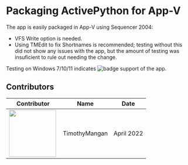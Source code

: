 # Packaging ActivePython for App-V

The app is easily packaged in App-V using Sequencer 2004:

* VFS Write option is needed.
* Using TMEdit to fix Shortnames is recommended; testing without this did not show any issues with the app, but the amount of testing was insuficient to rule out needing the change.

Testing on Windows 7/10/11 indicates ![badge](https://img.shields.io/badge/-Full%20Fidelity-brightgreen?style=for-the-badge) support of the app.


## Contributors

| Contributor | Name | Date |
|----|----|----|
| [<img src="/media/Contributors/TimMangan.jpg" align="left" Height="128" />](/media/Contributors/TimMangan.jpg) | TimothyMangan | April 2022 |

